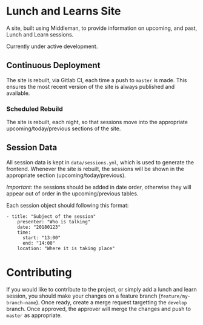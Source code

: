 # Lunch and Learns Site

A site, built using Middleman, to provide information on upcoming, and past, Lunch and Learn sessions.

Currently under active development.

## Continuous Deployment

The site is rebuilt, via Gitlab CI, each time a push to `master` is made. This ensures the most recent version of the site is always published and available.

### Scheduled Rebuild

The site is rebuilt, each night, so that sessions move into the appropriate upcoming/today/previous sections of the site.

## Session Data

All session data is kept in `data/sessions.yml`, which is used to generate the frontend. Whenever the site is rebuilt, the sessions will be shown in the appropriate section (upcoming/today/previous).

*Important:* the sessions should be added in date order, otherwise they will appear out of order in the upcoming/previous tables.

Each session object should following this format:

```
- title: "Subject of the session"
    presenter: "Who is talking"
    date: "20180123"
    time:
      start: "13:00"
      end: "14:00"
    location: "Where it is taking place"
```

# Contributing

If you would like to contribute to the project, or simply add a lunch and learn session, you should make your changes on a feature branch (`feature/my-branch-name`). Once ready, create a merge request targetting the `develop` branch. Once approved, the approver will merge the changes and push to `master` as appropriate.
